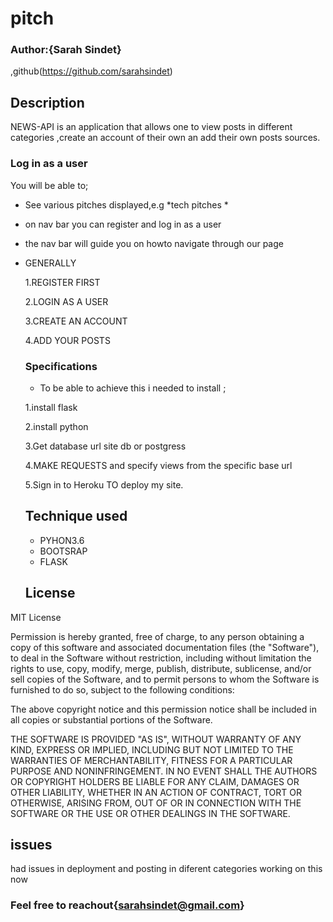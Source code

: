 # pitch
### Author:{Sarah Sindet}
,github(https://github.com/sarahsindet)
## Description
NEWS-API is an application that allows one to view posts in different categories ,create an account of their own an add their own posts sources.
### Log in as a user
You will be able to;
* See various pitches displayed,e.g *tech pitches *
 * on nav bar you can register and log in as a user  
 * the nav bar will guide you on howto navigate through our page
 * GENERALLY
    
     1.REGISTER FIRST
     
     2.LOGIN AS A USER
     
     3.CREATE AN ACCOUNT

     4.ADD YOUR POSTS
     ### Specifications
     * To be able to achieve this i needed to install ;

     1.install flask

     2.install python

     3.Get database url site db or postgress

     4.MAKE REQUESTS and specify views from the specific base url

     5.Sign in to Heroku TO deploy my site.
     ## Technique used
     * PYHON3.6
     * BOOTSRAP
     * FLASK
     ## License

MIT License


Permission is hereby granted, free of charge, to any person obtaining a copy of this software and associated documentation files (the "Software"), to deal in the Software without restriction, including without limitation the rights to use, copy, modify, merge, publish, distribute, sublicense, and/or sell copies of the Software, and to permit persons to whom the Software is furnished to do so, subject to the following conditions:

The above copyright notice and this permission notice shall be included in all copies or substantial portions of the Software.

THE SOFTWARE IS PROVIDED "AS IS", WITHOUT WARRANTY OF ANY KIND, EXPRESS OR IMPLIED, INCLUDING BUT NOT LIMITED TO THE WARRANTIES OF MERCHANTABILITY, FITNESS FOR A PARTICULAR PURPOSE AND NONINFRINGEMENT. IN NO EVENT SHALL THE AUTHORS OR COPYRIGHT HOLDERS BE LIABLE FOR ANY CLAIM, DAMAGES OR OTHER LIABILITY, WHETHER IN AN ACTION OF CONTRACT, TORT OR OTHERWISE, ARISING FROM, OUT OF OR IN CONNECTION WITH THE SOFTWARE OR THE USE OR OTHER DEALINGS IN THE SOFTWARE. 

## issues
had issues in deployment and posting in diferent categories working on this now
### Feel free to reachout{sarahsindet@gmail.com}